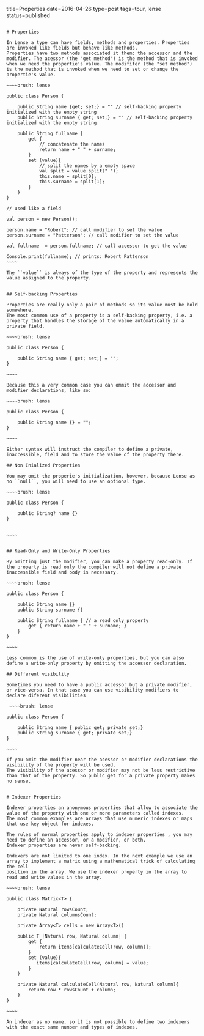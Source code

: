 title=Properties
date=2016-04-26
type=post
tags=tour, lense
status=published
~~~~~~

# Properties

In Lense a type can have fields, methods and properties. Properties are invoked like fields but behave like methods. 
Properties have two methods associated it them: the accessor and the modifier. The acessor (the "get method") is the method that is invoked when we need the propertie's value. The modififer (the "set method") is the method that is invoked when we need to set or change the propertie's value. 

~~~~brush: lense

public class Person {

	public String name {get; set;} = "" // self-backing property initialized with the empty string
	public String surname { get; set;} = "" // self-backing property initialized with the empty string
	
	public String fullname { 
		get { 
			// concatenate the names
			return name + " " + surname; 
		}
		set (value){
			// split the names by a empty space
			val split = value.split(" ");
			this.name = split[0];
			this.surname = split[1];
		}
	}
}

// used like a field

val person = new Person();

person.name = "Robert"; // call modifier to set the value
person.surname = "Patterson"; // call modifier to set the value

val fullname  = person.fullname; // call accessor to get the value

Console.print(fullname); // prints: Robert Patterson
~~~~

The ``value`` is always of the type of the property and represents the value assigned to the property.


## Self-backing Properties 

Properties are really only a pair of methods so its value must be hold somewhere. 
The most common use of a property is a self-backing property, i.e. a property that handles the storage of the value automatically in a private field.

~~~~brush: lense

public class Person {

	public String name { get; set;} = "";
}

~~~~

Because this a very common case you can ommit the accessor and modifier declarations, like so:

~~~~brush: lense

public class Person {

	public String name {} = "";
}

~~~~

Either syntax will instruct the compiler to define a private, inaccessible, field and to store the value of the property there.

## Non Inialized Properties

You may omit the properie's initialization, however, because Lense as no ``null``, you will need to use an optional type.

~~~~brush: lense

public class Person {

	public String? name {}
}


~~~~


## Read-Only and Write-Only Properties

By omitting just the modifier, you can make a property read-only. If the property is read only the compiler will not define a private inaccessible field and body is necessary.

~~~~brush: lense

public class Person {

	public String name {}
	public String surname {}
	
	public String fullname { // a read only property
		get { return name + " " + surname; }
	}
}

~~~~

Less common is the use of write-only properties, but you can also define a write-only property by omitting the accessor declaration.

## Different visibility

Sometimes you need to have a public accessor but a private modifier, or vice-versa. In that case you can use visibility modifiers to declare diferent visibilities

 ~~~~brush: lense

public class Person {

	public String name { public get; private set;}
	public String surname { get; private set;}
}

~~~~

If you omit the modifier near the acessor or modifier declarations the visibility of the property will be used.
The visibility of the acessor or modifier may not be less restrictive than that of the property. So public get for a private property makes no sense. 


# Indexer Properties

Indexer properties an anonymous properties that allow to associate the value of the property with one or more parameters called indexes.
The most common examples are arrays that use numeric indexes or maps that use key object for indexes.

The rules of normal properties apply to indexer properties , you may need to define an accessor, or a modifier, or both.
Indexer properties are never self-backing.

Indexers are not limited to one index. In the next example we use an array to implement a matrix using a mathematical trick of calculating the cell
position in the array. We use the indexer property in the array to read and write values in the array.

~~~~brush: lense

public class Matrix<T> {

	private Natural rowsCount;
    private Natural columnsCount;
    
	private Array<T> cells = new Array<T>()

	public T [Natural row, Natural column] { 
		get {  
			return items[calculateCell(row, column)]; 
		}
		set (value){
		   items[calculateCell(row, column] = value;
		}
	}
	
	private Natural calculateCell(Natural row, Natural column){
		return row * rowsCount + column;
	}	
}

~~~~

An indexer as no name, so it is not possible to define two indexers with the exact same number and types of indexes. 

